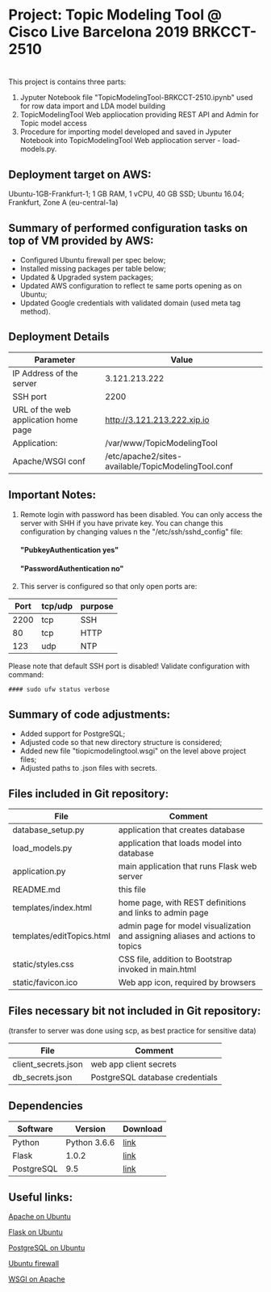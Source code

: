 # Project: Topic Modeling Tool @ Cisco Live Barcelona 2019 BRKCCT-2510
#

This project is contains three parts:

1. Jyputer Notebook file "TopicModelingTool-BRKCCT-2510.ipynb" used for row data import
and LDA model building 
2. TopicModelingTool Web appliocation providing REST API and Admin for Topic model
access
3. Procedure for importing model developed and saved in Jyputer Notebook into 
TopicModelingTool Web appliocation server - load-models.py.

## Deployment target on AWS:

Ubuntu-1GB-Frankfurt-1;
1 GB RAM, 1 vCPU, 40 GB SSD;
Ubuntu 16.04;
Frankfurt, Zone A (eu-central-1a)

## Summary of performed configuration tasks on top of VM provided by AWS:

- Configured Ubuntu firewall per spec below;
- Installed missing packages per table below;
- Updated & Upgraded system packages;
- Updated AWS configuration to reflect te same ports opening as on Ubuntu;
- Updated Google credentials with validated domain (used meta tag method).

## Deployment Details

| Parameter | Value |
| ------ | ------ |
| IP Address of the server | 3.121.213.222 |
| SSH port | 2200 |
| URL of the web application home page | http://3.121.213.222.xip.io |
| Application: | /var/www/TopicModelingTool |
| Apache/WSGI conf | /etc/apache2/sites-available/TopicModelingTool.conf |


## Important Notes:

1. Remote login with password has been disabled. You can only access the server
with SHH if you have private key. You can change this configuration
by changing values n the "/etc/ssh/sshd_config" file:
    #### "PubkeyAuthentication yes"
    #### "PasswordAuthentication no"


2. This server is configured so that only open ports are:

| Port | tcp/udp | purpose |
| ------ | ------ | ------ |
| 2200 | tcp | SSH |
| 80 | tcp | HTTP |
| 123 | udp | NTP |

Please note that default SSH port is disabled! Validate configuration with command:

    #### sudo ufw status verbose


## Summary of code adjustments:

- Added support for PostgreSQL;
- Adjusted code so that new directory structure is considered;
- Added new file "tiopicmodelingtool.wsgi" on the level above project files;
- Adjusted paths to .json files with secrets.


## Files included in Git repository:

| File | Comment |
| ------ | ------ |
| database_setup.py | application that creates database |
| load_models.py | application that loads model into database |
| application.py | main application that runs Flask web server |
| README.md | this file |
| templates/index.html | home page, with REST definitions and links to admin page  |
| templates/editTopics.html | admin page for model visualization and assigning aliases and actions to topics |
| static/styles.css | CSS file, addition to Bootstrap invoked in main.html |
| static/favicon.ico | Web app icon, required by browsers |


## Files necessary bit not included in Git repository:
(transfer to server was done using scp, as best practice for sensitive data)

| File | Comment |
| ------ | ------ |
| client_secrets.json | web app client secrets  |
| db_secrets.json | PostgreSQL database credentials   |

## Dependencies

| Software | Version | Download |
| ------ | ------ | ------ |
| Python | Python 3.6.6 | [link](https://www.python.org/downloads/release/python-368/) |
| Flask | 1.0.2 | [link](http://flask.pocoo.org/docs/1.0/installation/) |
| PostgreSQL | 9.5 | [link](https://www.postgresql.org/download/) |


## Useful links:

[Apache on Ubuntu](http://manpages.ubuntu.com/manpages/xenial/man8/a2ensite.8.html)

[Flask on Ubuntu](https://www.digitalocean.com/community/tutorials/how-to-deploy-a-flask-application-on-an-ubuntu-vps)

[PostgreSQL on Ubuntu](https://www.digitalocean.com/community/tutorials/how-to-install-and-use-postgresql-on-ubuntu-16-04)

[Ubuntu firewall](https://help.ubuntu.com/community/UFW)

[WSGI on Apache](http://flask.pocoo.org/docs/1.0/deploying/mod_wsgi/)

